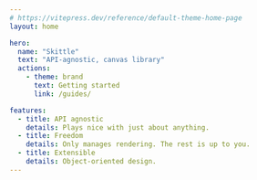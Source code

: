 ```yaml
---
# https://vitepress.dev/reference/default-theme-home-page
layout: home

hero:
  name: "Skittle"
  text: "API-agnostic, canvas library"
  actions:
    - theme: brand
      text: Getting started
      link: /guides/

features:
  - title: API agnostic
    details: Plays nice with just about anything.
  - title: Freedom
    details: Only manages rendering. The rest is up to you.
  - title: Extensible
    details: Object-oriented design.
---
```

